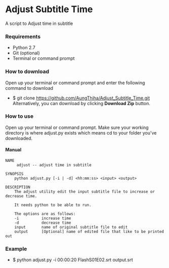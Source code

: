 # Adjust Subtitle Time
A script to Adjust time in subtitle


### Requirements

* Python 2.7
* Git (optional)
* Terminal or command prompt


### How to download

Open up your terminal or command prompt and enter the following command to download
* $ git clone https://github.com/AungThiha/Adjust_Subtitle_Time.git
Alternatively, you can download by clicking **Download Zip** button.


### How to use

Open up your terminal or command prompt.
Make sure your working directory is where adjust.py exists
which means cd to your folder you've downloaded.

#### Manual
```
NAME
     adjust -- adjust time in subtitle
     
SYNOPSIS
    python adjust.py [-i | -d] <hh:mm:ss> <input> <output>
    
DESCRIPTION
    The adjust utility edit the input subtitle file to increase or decrease time.

    It needs python to be able to run.

    The options are as follows:
    -i          increase time
	-d          decrease time
	input       name of original subtitle file to edit
	output      [Optional] name of edited file that like to be printed out
```

### Example
* $ python adjust.py -i 00:00:20 FlashS01E02.srt output.srt

